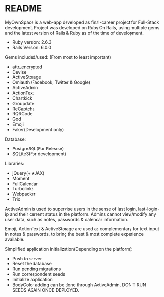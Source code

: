 # README

MyOwnSpace is a web-app developed as final-career project for Full-Stack development. Project was developed on Ruby On Rails, using multiple gems and the latest version of Rails & Ruby as of the time of development.

* Ruby version: 2.6.3
* Rails Version: 6.0.0

Gems included/used:
(From most to least important)
* attr_encrypted
* Devise
* ActiveStorage
* Omiauth (Facebook, Twitter & Google)
* ActiveAdmin
* ActionText
* Chartkick
* Groupdate
* ReCaptcha
* RQRCode
* God
* Emoji
* Faker(Development only)

Database:
* PostgreSQL(For Release)
* SQLite3(For development)

Libraries:
* jQuery(+ AJAX)
* Moment
* FullCalendar
* Turbolinks
* Webpacker
* Trix

ActiveAdmin is used to supervise users in the sense of last login, last-login-ip and their current status in the platform. Admins cannot view/modify any user data, such as notes, passwords & calendar information.

Emoji, ActionText & ActiveStorage are used as complementary for text input in notes & passwords, to bring the best & most complete experience available.

Simplified application initialization(Depending on the platform):
* Push to server
* Reset the database
* Run pending migrations
* Run correspondent seeds
* Initialize application
* BodyColor adding can be done through ActiveAdmin, DON'T RUN SEEDS AGAIN ONCE DEPLOYED.